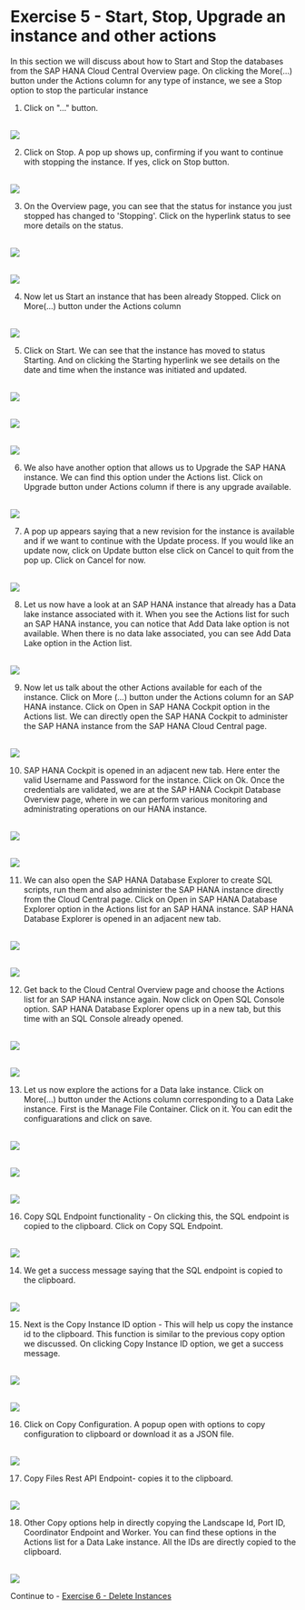 # Exercise 5 - Start, Stop, Upgrade an instance and other actions

In this section we will discuss about how to Start and Stop the databases from the SAP HANA Cloud Central Overview page. On clicking the More(...) button under the Actions column for any type of instance, we see a Stop option to stop the particular instance


1. Click on "..." button.

<br>![](/exercises/ex_5/images/1.png)

2. Click on Stop. A pop up shows up, confirming if you want to continue with stopping the instance. If yes, click on Stop button.

<br>![](/exercises/ex_5/images/2.png)

3. On the Overview page, you can see that the status for instance you just stopped has changed to 'Stopping'. Click on the hyperlink status to see more details on the status.

<br>![](/exercises/ex_5/images/3.png)

<br>![](/exercises/ex_5/images/4.png)


4. Now let us Start an instance that has been already Stopped. Click on More(...) button under the Actions column

<br>![](/exercises/ex_5/images/5.png)

5. Click on Start. We can see that the instance has moved to status Starting. And on clicking the Starting hyperlink we see details on the date and time when the instance was initiated and updated.

<br>![](/exercises/ex_5/images/9.png)

<br>![](/exercises/ex_5/images/10.png)

<br>![](/exercises/ex_5/images/11.png)

6. We also have another option that allows us to Upgrade the SAP HANA instance. We can find this option under the Actions list. Click on Upgrade button under Actions column if there is any upgrade available.

<br>![](/exercises/ex_5/images/6.png)

7. A pop up appears saying that a new revision for the instance is available and if we want to continue with the Update process. If you would like an update now, click on Update button else click on Cancel to quit from the pop up. Click on Cancel for now.

<br>![](/exercises/ex_5/images/7.png)

8. Let us now have a look at an SAP HANA instance that already has a Data lake instance associated with it. When you see the Actions list for such an SAP HANA instance, you can notice that Add Data lake option is not available. When there is no data lake associated, you can see Add Data Lake option in the Action list.

<br>![](/exercises/ex_5/images/8.png)

9. Now let us talk about the other Actions available for each of the instance. Click on More (...) button under the Actions column for an SAP HANA instance. Click on Open in SAP HANA Cockpit option in the Actions list. We can directly open the SAP HANA Cockpit to administer the SAP HANA instance from the SAP HANA Cloud Central page.

<br>![](/exercises/ex_5/images/12.png)

10. SAP HANA Cockpit is opened in an adjacent new tab. Here enter the valid Username and Password for the instance. Click on Ok. Once the credentials are validated, we are at the SAP HANA Cockpit Database Overview page, where in we can perform various monitoring and administrating operations on our HANA instance.

<br>![](/exercises/ex_5/images/13_a.png)

<br>![](/exercises/ex_5/images/13_b.png)

11. We can also open the SAP HANA Database Explorer to create SQL scripts, run them and also administer the SAP HANA instance directly from the Cloud Central page. Click on Open in SAP HANA Database Explorer option in the Actions list for an SAP HANA instance. SAP HANA Database Explorer is opened in an adjacent new tab. 

<br>![](/exercises/ex_5/images/14_a.png)

<br>![](/exercises/ex_5/images/14_b.png)

12. Get back to the Cloud Central Overview page and choose the Actions list for an SAP HANA instance again. Now click on Open SQL Console option. SAP HANA Database Explorer opens up in a new tab, but this time with an SQL Console already opened.

<br>![](/exercises/ex_5/images/15_a.png)

<br>![](/exercises/ex_5/images/15_b.png)

13. Let us now explore the actions for a Data lake instance. Click on More(...) button under the Actions column corresponding to a Data Lake instance. First is the Manage File Container. Click on it. You can edit the configuarations and click on save.

<br>![](/exercises/ex_5/images/16.png)

<br>![](/exercises/ex_5/images/17.png)

<br>![](/exercises/ex_5/images/18.png)

16. Copy SQL Endpoint functionality - On clicking this, the SQL endpoint is copied to the clipboard. Click on Copy SQL Endpoint.

<br>![](/exercises/ex_5/images/19.png)

14. We get a success message saying that the SQL endpoint is copied to the clipboard.

<br>![](/exercises/ex_5/images/20.png)

15. Next is the Copy Instance ID option - This will help us copy the instance id to the clipboard. This function is similar to the previous copy option we discussed. On clicking Copy Instance ID option, we get a success message.

<br>![](/exercises/ex_5/images/21.png)

<br>![](/exercises/ex_5/images/22.png)

16. Click on Copy Configuration. A popup open with options to copy configuration to clipboard or download it as a JSON file.

<br>![](/exercises/ex_5/images/23.png)

17. Copy Files Rest API Endpoint- copies it to the clipboard.

<br>![](/exercises/ex_5/images/24.png)

18. Other Copy options help in directly copying the Landscape Id, Port ID, Coordinator Endpoint and Worker. You can find these options in the Actions list for a Data Lake instance. All the IDs are directly copied to the clipboard.

<br>![](/exercises/ex_5/images/25.png)


Continue to - [Exercise 6 - Delete Instances ](../ex_6/README.md)
